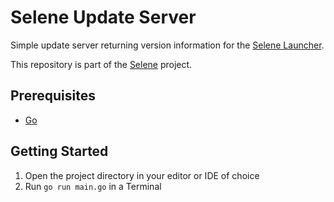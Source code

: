 # Selene Update Server

Simple update server returning version information for the [Selene Launcher](https://github.com/SeleneWorlds/Selene-Launcher).

This repository is part of the [Selene](https://github.com/SeleneWorlds) project.

## Prerequisites

- [Go](https://go.dev/dl/)

## Getting Started

1. Open the project directory in your editor or IDE of choice
2. Run `go run main.go` in a Terminal